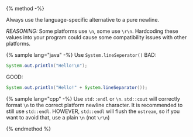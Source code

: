 {% method -%}

Always use the language-specific alternative to a pure newline.

*REASONING:*
Some platforms use `\n`, some use `\r\n`. Hardcoding these values into your program could cause some compatibility issues with other platforms.

{% sample lang="java" -%}
Use `System.lineSeperator()`
BAD:
```java
System.out.println("Hello!\n");
```

GOOD:
```java
System.out.println("Hello!" + System.lineSeparator());
```

{% sample lang="cpp" -%}
Use `std::endl` or `\n`. `std::cout` will correctly format `\n` to the correct platform newline character. It is recommended to still use `std::endl`. HOWEVER, `std::endl` will flush the `ostream`, so if you want to avoid that, use a plain `\n` (not `\r\n`)

{% endmethod %}